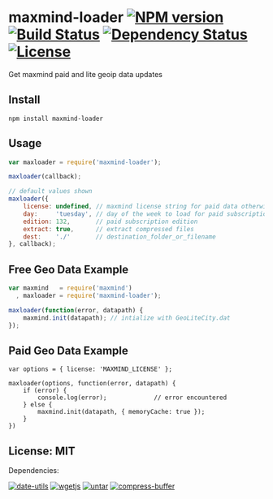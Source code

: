 # maxmind-loader [![NPM version](https://badge.fury.io/js/maxmind-loader.png?branch=master)](http://badge.fury.io/js/maxmind-loader) [![Build Status](https://travis-ci.org/angleman/maxmind-loader.png?branch=master)](https://travis-ci.org/angleman/maxmind-loader) [![Dependency Status](https://gemnasium.com/angleman/maxmind-loader.png?branch=master)](https://gemnasium.com/angleman/maxmind-loader) [![License](http://badgr.co/use/MIT.png?bg=%234ed50e)](http://opensource.org/licenses/MIT)

Get maxmind paid and lite geoip data updates

## Install

```
npm install maxmind-loader
```

## Usage

```javascript
var maxloader = require('maxmind-loader');

maxloader(callback);

// default values shown
maxloader({
	license: undefined, // maxmind license string for paid data otherwise free version loaded
	day:     'tuesday', // day of the week to load for paid subscription
	edition: 132,       // paid subscription edition
	extract: true,      // extract compressed files
	dest:    './'       // destination_folder_or_filename
}, callback);
```

## Free Geo Data Example

```javascript
var maxmind   = require('maxmind')
  , maxloader = require('maxmind-loader');

maxloader(function(error, datapath) {
	maxmind.init(datapath); // intialize with GeoLiteCity.dat
});
```

## Paid Geo Data Example

```
var options = { license: 'MAXMIND_LICENSE' };

maxloader(options, function(error, datapath) {
	if (error) {
		console.log(error);				// error encountered
	} else {
		maxmind.init(datapath, { memoryCache: true });
	}
})
```

## License: MIT

Dependencies:

[![date-utils](http://badgr.co/mit/date-utils.png?bg=%23339e00 "date-utils@1.2.14")](http://github.com/JerrySievert/node-date-utils) [![wgetjs](http://badgr.co/mit/wgetjs.png?bg=%23339e00 "wgetjs@0.2.2")](https://github.com/angleman/wgetjs) [![untar](http://badgr.co/mit/untar.png?bg=%23339e00 "untar@0.2.4")](https://github.com/jkroso/untar)
[![compress-buffer](http://badgr.co/mit*/compress-buffer.png?bg=%23339e00 "compress-buffer@1.2.0")](http://github.com/egorfine/node-compress-buffer) 
